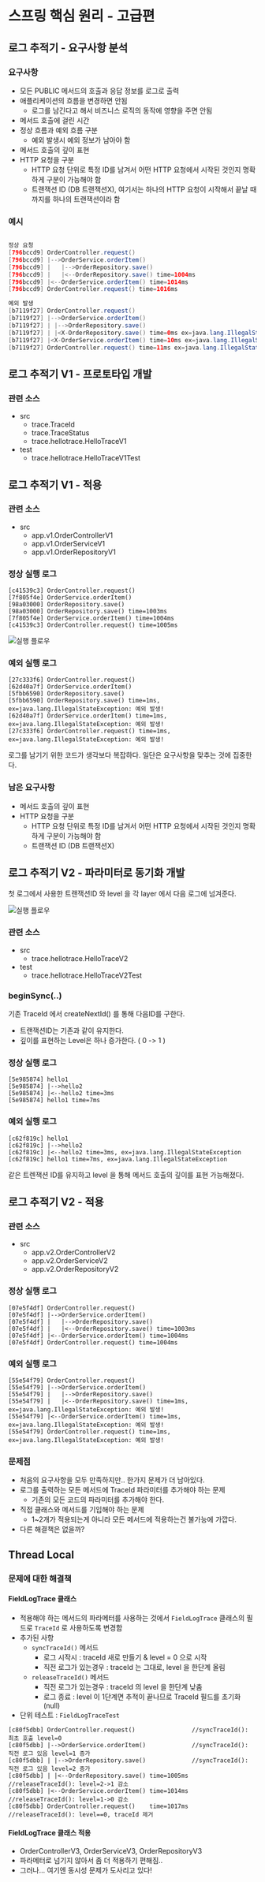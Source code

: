 # 스프링 핵심 원리 - 고급편


## 로그 추적기 - 요구사항 분석

### 요구사항

- 모든 PUBLIC 메서드의 호출과 응답 정보를 로그로 출력 
- 애플리케이션의 흐름을 변경하면 안됨
  - 로그를 남긴다고 해서 비즈니스 로직의 동작에 영향을 주면 안됨 
- 메서드 호출에 걸린 시간 
- 정상 흐름과 예외 흐름 구분
  - 예외 발생시 예외 정보가 남아야 함
- 메서드 호출의 깊이 표현 
- HTTP 요청을 구분 
  - HTTP 요청 단위로 특정 ID를 남겨서 어떤 HTTP 요청에서 시작된 것인지 명확하게 구분이 가능해야 함
  - 트랜잭션 ID (DB 트랜잭션X), 여기서는 하나의 HTTP 요청이 시작해서 끝날 때 까지를 하나의 트랜잭션이라 함

### 예시 

```java

정상 요청
[796bccd9] OrderController.request()
[796bccd9] |-->OrderService.orderItem()
[796bccd9] |   |-->OrderRepository.save()
[796bccd9] |   |<--OrderRepository.save() time=1004ms
[796bccd9] |<--OrderService.orderItem() time=1014ms
[796bccd9] OrderController.request() time=1016ms

예외 발생
[b7119f27] OrderController.request()
[b7119f27] |-->OrderService.orderItem()
[b7119f27] | |-->OrderRepository.save() 
[b7119f27] | |<X-OrderRepository.save() time=0ms ex=java.lang.IllegalStateException: 예외 발생! 
[b7119f27] |<X-OrderService.orderItem() time=10ms ex=java.lang.IllegalStateException: 예외 발생! 
[b7119f27] OrderController.request() time=11ms ex=java.lang.IllegalStateException: 예외 발생!
```

## 로그 추적기 V1 - 프로토타입 개발

### 관련 소스

- src
  - trace.TraceId
  - trace.TraceStatus
  - trace.hellotrace.HelloTraceV1
- test
  - trace.hellotrace.HelloTraceV1Test

## 로그 추적기 V1 - 적용

### 관련 소스

- src
  - app.v1.OrderControllerV1
  - app.v1.OrderServiceV1
  - app.v1.OrderRepositoryV1


### 정상 실행 로그

```
[c41539c3] OrderController.request()
[7f805f4e] OrderService.orderItem()
[98a03000] OrderRepository.save()
[98a03000] OrderRepository.save() time=1003ms
[7f805f4e] OrderService.orderItem() time=1004ms
[c41539c3] OrderController.request() time=1005ms
```

![실행 플로우](./img/log-trace-v1.png)

### 예외 실행 로그

```
[27c333f6] OrderController.request()
[62d40a7f] OrderService.orderItem()
[5fbb6590] OrderRepository.save()
[5fbb6590] OrderRepository.save() time=1ms, ex=java.lang.IllegalStateException: 예외 발생!
[62d40a7f] OrderService.orderItem() time=1ms, ex=java.lang.IllegalStateException: 예외 발생!
[27c333f6] OrderController.request() time=1ms, ex=java.lang.IllegalStateException: 예외 발생!
```

로그를 남기기 위한 코드가 생각보다 복잡하다. 
일단은 요구사항을 맞추는 것에 집중한다.

### 남은 요구사항

- 메서드 호출의 깊이 표현
- HTTP 요청을 구분
  - HTTP 요청 단위로 특정 ID를 남겨서 어떤 HTTP 요청에서 시작된 것인지 명확하게 구분이 가능해야 함
  - 트랜잭션 ID (DB 트랜잭션X)


## 로그 추적기 V2 - 파라미터로 동기화 개발

첫 로그에서 사용한 트랜잭션ID 와 level 을 각 layer 에서 다음 로그에 넘겨준다.

![실행 플로우](./img/log-trace-v2.png)

### 관련 소스

- src
  - trace.hellotrace.HelloTraceV2
- test
  - trace.hellotrace.HelloTraceV2Test
  
### beginSync(..)

기존 TraceId 에서 createNextId() 를 통해 다음ID를 구한다. 
- 트랜잭션ID는 기존과 같이 유지한다.
- 깊이를 표현하는 Level은 하나 증가한다. ( 0 -> 1 )

### 정상 실행 로그

```
[5e985874] hello1
[5e985874] |-->hello2
[5e985874] |<--hello2 time=3ms
[5e985874] hello1 time=7ms
```

### 예외 실행 로그

```
[c62f819c] hello1
[c62f819c] |-->hello2
[c62f819c] |<--hello2 time=3ms, ex=java.lang.IllegalStateException
[c62f819c] hello1 time=7ms, ex=java.lang.IllegalStateException
```

같은 트렌잭션 ID를 유지하고 level 을 통해 메서드 호출의 깊이를 표현 가능해졌다.

## 로그 추적기 V2 - 적용

### 관련 소스

- src
  - app.v2.OrderControllerV2
  - app.v2.OrderServiceV2
  - app.v2.OrderRepositoryV2

### 정상 실행 로그

```
[07e5f4df] OrderController.request()
[07e5f4df] |-->OrderService.orderItem()
[07e5f4df] |   |-->OrderRepository.save()
[07e5f4df] |   |<--OrderRepository.save() time=1003ms
[07e5f4df] |<--OrderService.orderItem() time=1004ms
[07e5f4df] OrderController.request() time=1004ms
```

### 예외 실행 로그

```
[55e54f79] OrderController.request()
[55e54f79] |-->OrderService.orderItem()
[55e54f79] |   |-->OrderRepository.save()
[55e54f79] |   |<--OrderRepository.save() time=1ms, ex=java.lang.IllegalStateException: 예외 발생!
[55e54f79] |<--OrderService.orderItem() time=1ms, ex=java.lang.IllegalStateException: 예외 발생!
[55e54f79] OrderController.request() time=1ms, ex=java.lang.IllegalStateException: 예외 발생!
```

### 문제점

- 처음의 요구사항을 모두 만족하지만.. 한가지 문제가 더 남아있다.
- 로그를 출력하는 모든 메서드에 TraceId 파라미터를 추가해야 하는 문제
  - 기존의 모든 코드의 파라미터를 추가해야 한다.
- 직접 클래스와 메서드를 기입해야 하는 문제
  - 1~2개가 적용되는게 아니라 모든 메서드에 적용하는건 불가능에 가깝다.
- 다른 해결책은 없을까?

## Thread Local

### 문제에 대한 해결책

#### FieldLogTrace 클래스

- 적용해야 하는 메서드의 파라메터를 사용하는 것에서 `FieldLogTrace` 클래스의 필드로 `TraceId` 로 사용하도록 변경함
- 추가된 사항
  - `syncTraceId()` 메서드
    - 로그 시작시 : traceId 새로 만들기 & level = 0 으로 시작
    - 직전 로그가 있는경우 : traceId 는 그대로, level 을 한단계 올림
  - `releaseTraceId()` 메서드
    - 직전 로그가 있는경우 : traceId 의 level 을 한단계 낮춤
    - 로그 종료 : level 이 1단계면 추적이 끝나므로 TraceId 필드를 초기화(null)
- 단위 테스트 : `FieldLogTraceTest`

```
[c80f5dbb] OrderController.request()                //syncTraceId(): 최초 호출 level=0 
[c80f5dbb] |-->OrderService.orderItem()             //syncTraceId(): 직전 로그 있음 level=1 증가
[c80f5dbb] | |-->OrderRepository.save()             //syncTraceId(): 직전 로그 있음 level=2 증가
[c80f5dbb] | |<--OrderRepository.save() time=1005ms //releaseTraceId(): level=2->1 감소
[c80f5dbb] |<--OrderService.orderItem() time=1014ms //releaseTraceId(): level=1->0 감소
[c80f5dbb] OrderController.request()    time=1017ms //releaseTraceId(): level==0, traceId 제거
```

#### FieldLogTrace 클래스 적용

- OrderControllerV3, OrderServiceV3, OrderRepositoryV3
- 파라메터로 넘기지 않아서 좀 더 적용하기 편해짐..
- 그러나... 여기엔 동시성 문제가 도사리고 있다!
